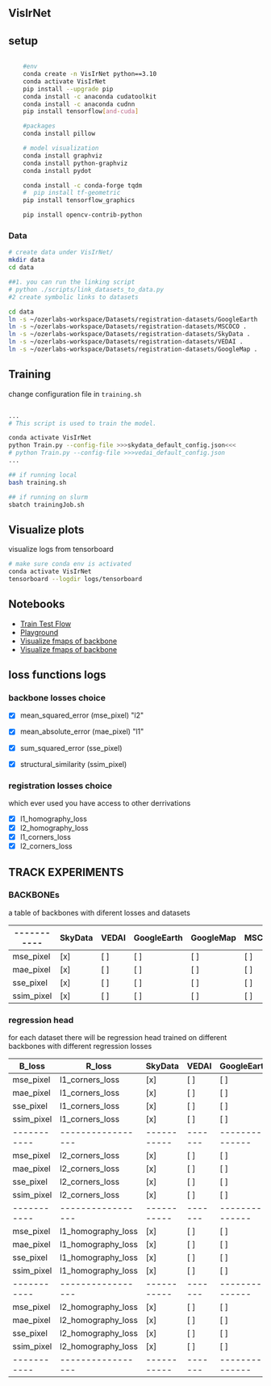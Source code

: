 ## VisIrNet

## setup

```bash 

    #env
    conda create -n VisIrNet python==3.10
    conda activate VisIrNet
    pip install --upgrade pip 
    conda install -c anaconda cudatoolkit
    conda install -c anaconda cudnn
    pip install tensorflow[and-cuda]

    #packages
    conda install pillow

    # model visualization
    conda install graphviz
    conda install python-graphviz
    conda install pydot

    conda install -c conda-forge tqdm
    #  pip install tf-geometric
    pip install tensorflow_graphics

    pip install opencv-contrib-python

```

### Data


```bash
# create data under VisIrNet/
mkdir data
cd data

##1. you can run the linking script
# python ./scripts/link_datasets_to_data.py
#2 create symbolic links to datasets

cd data 
ln -s ~/ozerlabs-workspace/Datasets/registration-datasets/GoogleEarth .
ln -s ~/ozerlabs-workspace/Datasets/registration-datasets/MSCOCO .
ln -s ~/ozerlabs-workspace/Datasets/registration-datasets/SkyData .
ln -s ~/ozerlabs-workspace/Datasets/registration-datasets/VEDAI .
ln -s ~/ozerlabs-workspace/Datasets/registration-datasets/GoogleMap .
```


## Training

change configuration file in `training.sh`

```bash

...
# This script is used to train the model.

conda activate VisIrNet
python Train.py --config-file >>>skydata_default_config.json<<<
# python Train.py --config-file >>>vedai_default_config.json
...

```

```bash
## if running local
bash training.sh

## if running on slurm
sbatch trainingJob.sh
```

## Visualize plots

visualize logs from tensorboard

```bash
# make sure conda env is activated
conda activate VisIrNet
tensorboard --logdir logs/tensorboard
```

## Notebooks

- [Train Test Flow](notebooks/pipeline.ipynb)
- [Playground](notebooks/playground.ipynb)
- [Visualize fmaps of backbone](notebooks/visualizeBackBoneRes.ipynb)
- [Visualize fmaps of backbone](notebooks/visualizeBackBoneRes.ipynb)


## loss functions logs
### backbone losses choice
- [x] mean_squared_error (mse_pixel) "l2"
- [x] mean_absolute_error (mae_pixel) "l1"
- [x] sum_squared_error (sse_pixel)
- [x] structural_similarity (ssim_pixel)


### registration losses choice

which ever used you have access to other derrivations

- [x] l1_homography_loss
- [x] l2_homography_loss
- [x] l1_corners_loss
- [x] l2_corners_loss

## TRACK EXPERIMENTS

### BACKBONEs 
a table of backbones with diferent losses and datasets

|-----------|SkyData    |VEDAI  |GoogleEarth    |GoogleMap  |MSCOCO |
|-----------|-----------|-------|---------------|-----------|-------|
| mse_pixel | [x]       | [ ]   | [ ]           | [ ]       | [ ]   |
| mae_pixel | [x]       | [ ]   | [ ]           | [ ]       | [ ]   |    
| sse_pixel | [x]       | [ ]   | [ ]           | [ ]       | [ ]   |
| ssim_pixel | [x]       | [ ]   | [ ]           | [ ]       | [ ]   |


### regression head
for each dataset there will be regression head trained on different backbones with different regression losses

|B_loss     | R_loss | SkyData    |VEDAI  |GoogleEarth    |GoogleMap  |MSCOCO |
|--------   |--------|------------|-------|---------------|-----------|-------|
| mse_pixel | l1_corners_loss | [x]       | [ ]   | [ ]           | [ ]       | [ ]   |
| mae_pixel | l1_corners_loss | [x]       | [ ]   | [ ]           | [ ]       | [ ]   |
| sse_pixel | l1_corners_loss | [x]       | [ ]   | [ ]           | [ ]       | [ ]   |
| ssim_pixel| l1_corners_loss | [x]       | [ ]   | [ ]           | [ ]       | [ ]   | 
|-----------|-----------------|-----------|-------|---------------|-----------|-------|
| mse_pixel | l2_corners_loss | [x]       | [ ]   | [ ]           | [ ]       | [ ]   |
| mae_pixel | l2_corners_loss | [x]       | [ ]   | [ ]           | [ ]       | [ ]   |
| sse_pixel | l2_corners_loss | [x]       | [ ]   | [ ]           | [ ]       | [ ]   |
| ssim_pixel| l2_corners_loss | [x]       | [ ]   | [ ]           | [ ]       | [ ]   |
|-----------|-----------------|-----------|-------|---------------|-----------|-------|
| mse_pixel | l1_homography_loss | [x]       | [ ]   | [ ]           | [ ]       | [ ]   |
| mae_pixel | l1_homography_loss | [x]       | [ ]   | [ ]           | [ ]       | [ ]   |
| sse_pixel | l1_homography_loss | [x]       | [ ]   | [ ]           | [ ]       | [ ]   |
| ssim_pixel| l1_homography_loss | [x]       | [ ]   | [ ]           | [ ]       | [ ]   |
|-----------|-----------------|-----------|-------|---------------|-----------|-------|
| mse_pixel | l2_homography_loss | [x]       | [ ]   | [ ]           | [ ]       | [ ]   |
| mae_pixel | l2_homography_loss | [x]       | [ ]   | [ ]           | [ ]       | [ ]   |
| sse_pixel | l2_homography_loss | [x]       | [ ]   | [ ]           | [ ]       | [ ]   |
| ssim_pixel| l2_homography_loss | [x]       | [ ]   | [ ]           | [ ]       | [ ]   |
|-----------|-----------------|-----------|-------|---------------|-----------|-------|
